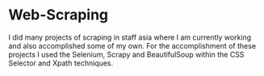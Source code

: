 # Web-Scraping
I did many projects of scraping in staff asia where I am currently working and also accomplished some of my own. For the accomplishment of these projects I used the Selenium, Scrapy and BeautifulSoup within the CSS Selector and Xpath techniques.

